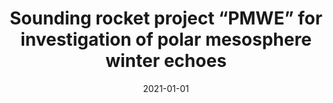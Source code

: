 ---
title: "Sounding rocket project “PMWE” for investigation of polar mesosphere winter echoes"
collection: publications
permalink: /publication/2021-strelnikov
date: 2021-01-01
venue: 'Journal of Atmospheric and Solar-Terrestrial Physics'
link: 'https://doi.org/10.1016/j.jastp.2021.105596'
citation: 'B. Strelnikov, T. Staszak, R. Latteck, T. Renkwitz, I. Strelnikova, F.-J. Lübken, G. Baumgarten, J. Fiedler, J. L. Chau, J. Stude, M. Rapp, M. Friedrich, J. Gumbel, J. Hedin, E. Belova, M. Hörschgen-Eggers, <b>G. Giono</b>, I. Hörner, S. Löhle, M. Eberhart, S. Fasoulas, “Sounding rocket project “PMWE” for investigation of polar mesosphere winter echoes”, <i>Journal of Atmospheric and Solar-Terrestrial Physics</i>, Volume 218, (2021), doi:10.1016/j.jastp.2021.105596'
---
